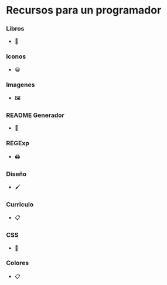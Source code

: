 # Recursos para un programador

### Libros
- :page_facing_up: []()

### Iconos
- :grinning: []()

### Imagenes
- :framed_picture: []()

### README Generador
- :pencil: []()

### REGExp
- :printer: []()

### Diseño
- :paintbrush: []()

### Curriculo
- :clipboard: []()

### CSS
- :apple: []()

### Colores
- :clipboard: []()



